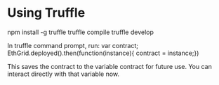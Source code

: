 # Using Truffle
npm install -g truffle
truffle compile
truffle develop

In truffle command prompt, run: 
var contract; EthGrid.deployed().then(function(instance){ contract = instance;})

This saves the contract to the variable contract for future use.  You can interact directly with that variable now.